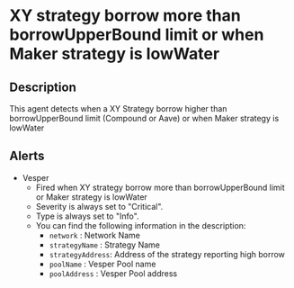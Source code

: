 # XY strategy borrow more than borrowUpperBound limit or when Maker strategy is lowWater

## Description

This agent detects when a XY Strategy borrow higher than borrowUpperBound limit (Compound or Aave) or when Maker strategy is lowWater


## Alerts

- Vesper
  - Fired when XY strategy borrow more than borrowUpperBound limit or Maker strategy is lowWater
  - Severity is always set to "Critical".
  - Type is always set to "Info".
  - You can find the following information in the description:
    - `network` : Network Name
    - `strategyName` : Strategy Name
    - `strategyAddress`: Address of the strategy reporting high borrow
    - `poolName` : Vesper Pool name
    - `poolAddress` : Vesper Pool address
